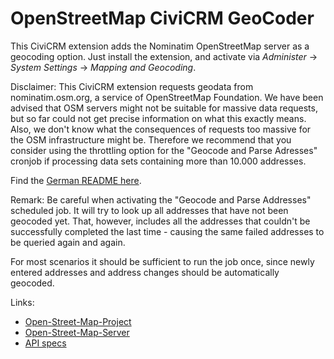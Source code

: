# OpenStreetMap CiviCRM GeoCoder

This CiviCRM extension adds the Nominatim OpenStreetMap server as a geocoding
option. Just install the extension, and activate via *Administer*
→ *System Settings* → *Mapping and Geocoding*.

Disclaimer: This CiviCRM extension requests geodata from nominatim.osm.org, a
service of OpenStreetMap Foundation. We have been advised that OSM servers might
not be suitable for massive data requests, but so far could not get precise
information on what this exactly means. Also, we don't know what the
consequences of requests too massive for the OSM infrastructure might be.
Therefore we recommend that you consider using the throttling option for the
"Geocode and Parse Adresses" cronjob if processing data sets containing more
than 10.000 addresses.

Find the [German README here](docs/german.md).

Remark: Be careful when activating the "Geocode and Parse Addresses" scheduled
job. It will try to look up all addresses that have not been geocoded yet. That,
however, includes all the addresses that couldn't be successfully completed the
last time - causing the same failed addresses to be queried again and again.

For most scenarios it should be sufficient to run the job once, since newly
entered addresses and address changes should be automatically geocoded.

Links:

* [Open-Street-Map-Project](http://www.openstreetmap.org)
* [Open-Street-Map-Server](http://nominatim.openstreetmap.org)
* [API specs](http://wiki.openstreetmap.org/wiki/API_v0.6)
